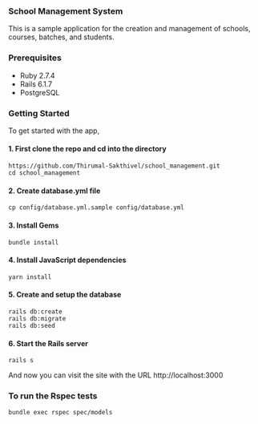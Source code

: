 ### School Management System

This is a sample application for the creation and management of schools, courses, batches, and students.

### Prerequisites
* Ruby 2.7.4
* Rails 6.1.7
* PostgreSQL

### Getting Started

To get started with the app,

#### 1. First clone the repo and cd into the directory
```
https://github.com/Thirumal-Sakthivel/school_management.git
cd school_management
```

#### 2. Create database.yml file
```
cp config/database.yml.sample config/database.yml
```

#### 3. Install Gems
```
bundle install
```

#### 4. Install JavaScript dependencies
```
yarn install
```

#### 5. Create and setup the database
```
rails db:create
rails db:migrate
rails db:seed
```

#### 6. Start the Rails server
```
rails s
```
And now you can visit the site with the URL http://localhost:3000

### To run the Rspec tests
```
bundle exec rspec spec/models
```
